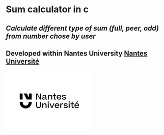 
# Sum calculator in c
*Calculate different type of sum (full, peer, odd) from number chose by user*
---
**Developed within Nantes University**
[Nantes Université](https://www.univ-nantes.fr/)
---
![Nantes Université](../obj/Nantes-univ-Logo.png)